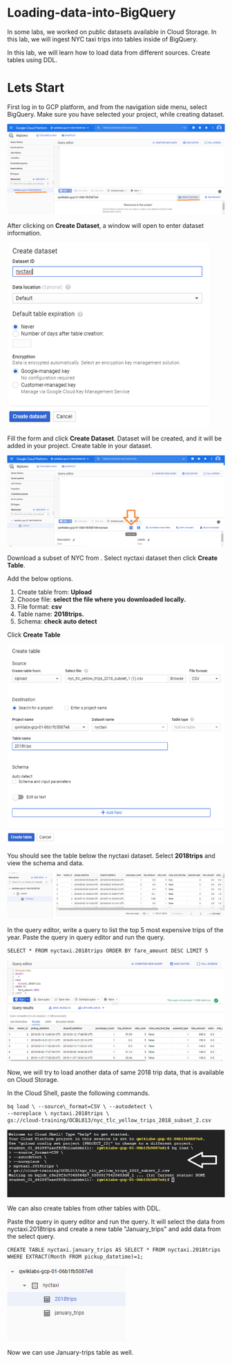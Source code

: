 # Loading-data-into-BigQuery

In some labs, we worked on public datasets available in Cloud Storage. In this lab, we will ingest NYC taxi trips into tables inside of BigQuery.

In this lab, we will learn how to load data from different sources. Create tables using DDL.

# Lets Start

First log in to GCP platform, and from the navigation side menu, select BigQuery. Make sure you have selected your project, while creating dataset.

![Test Image 4]( https://github.com/acadali/Loading-data-into-BigQuery/blob/main/1.png)

After clicking on **Create Dataset**, a window will open to enter dataset information.

![Test Image 4]( https://github.com/acadali/Loading-data-into-BigQuery/blob/main/2.png)

Fill the form and click **Create Dataset**. Dataset will be created, and it will be added in your project. Create table in your dataset.

![Test Image 4]( https://github.com/acadali/Loading-data-into-BigQuery/blob/main/3.png)

Download a subset of NYC from <a href="https://github.com/acadali/Loading-data-into-BigQuery/blob/main/nyc_tlc_yellow_trips_2018_subset_1.csv" download>
</a>. Select nyctaxi dataset then click **Create Table**.

Add the below options.

1. Create table from: **Upload**
2. Choose file: **select the file where you downloaded locally.**
3. File format: **csv**
4. Table name: **2018trips.**
5. Schema: **check auto detect**

Click **Create Table**

![Test Image 4]( https://github.com/acadali/Loading-data-into-BigQuery/blob/main/4.png)

You should see the table below the nyctaxi dataset. Select **2018trips** and view the schema and data.

![Test Image 4]( https://github.com/acadali/Loading-data-into-BigQuery/blob/main/5.png)

In the query editor, write a query to list the top 5 most expensive trips of the year. Paste the query in query editor and run the query.

    SELECT * FROM nyctaxi.2018trips ORDER BY fare_amount DESC LIMIT 5

![Test Image 4]( https://github.com/acadali/Loading-data-into-BigQuery/blob/main/6.png)

Now, we will try to load another data of same 2018 trip data, that is available on Cloud Storage.

In the Cloud Shell, paste the following commands.

    bq load \ --source\_format=CSV \ --autodetect \ 
    --noreplace \ nyctaxi.2018trips \ 
    gs://cloud-training/OCBL013/nyc_tlc_yellow_trips_2018_subset_2.csv

![Test Image 4]( https://github.com/acadali/Loading-data-into-BigQuery/blob/main/7.png)

We can also create tables from other tables with DDL.

Paste the query in query editor and run the query. It will select the data from nyctaxi.2018trips and create a new table &quot;January\_trips&quot; and add data from the select query.

    CREATE TABLE nyctaxi.january_trips AS SELECT * FROM nyctaxi.2018trips WHERE EXTRACT(Month FROM pickup_datetime)=1;

![Test Image 4]( https://github.com/acadali/Loading-data-into-BigQuery/blob/main/8.png)

Now we can use January-trips table as well.
